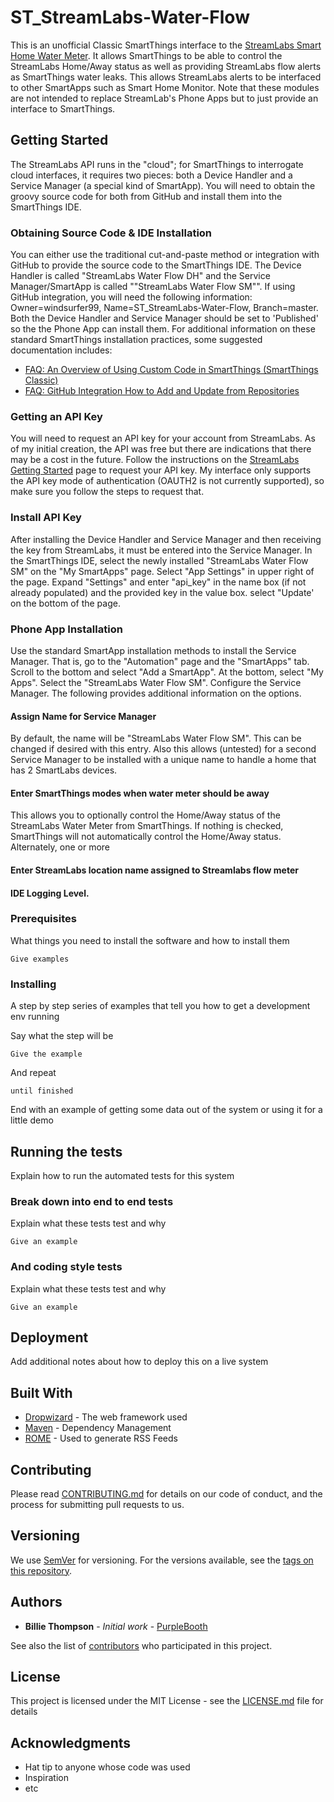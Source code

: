 # ST_StreamLabs-Water-Flow
This is an unofficial Classic SmartThings interface to the [StreamLabs Smart Home Water Meter](https://www.streamlabswater.com/). It allows SmartThings to be able to control the StreamLabs Home/Away status as well as providing StreamLabs flow alerts as SmartThings water leaks. This allows StreamLabs alerts to be interfaced to other SmartApps such as Smart Home Monitor. Note that these modules are not intended to replace StreamLab's Phone Apps but to just provide an interface to SmartThings.
## Getting Started
The StreamLabs API runs in the "cloud"; for SmartThings to interrogate cloud interfaces, it requires two pieces: both a Device Handler and a Service Manager (a special kind of SmartApp). You will need to obtain the groovy source code for both from GitHub and install them into the SmartThings IDE.
### Obtaining Source Code & IDE Installation
You can either use the traditional cut-and-paste method or integration with GitHub to provide the source code to the SmartThings IDE. The Device Handler is called "StreamLabs Water Flow DH" and the Service Manager/SmartApp is called ""StreamLabs Water Flow SM"". If using GitHub integration, you will need the following information: Owner=windsurfer99, Name=ST_StreamLabs-Water-Flow, Branch=master.  Both the Device Handler and Service Manager should be set to 'Published' so the the Phone App can install them. For additional information on these standard SmartThings installation practices, some suggested documentation includes:
 - [FAQ: An Overview of Using Custom Code in SmartThings (SmartThings Classic)](https://community.smartthings.com/t/faq-an-overview-of-using-custom-code-in-smartthings-smartthings-classic/16772)
 - [FAQ: GitHub Integration How to Add and Update from Repositories](https://community.smartthings.com/t/faq-github-integration-how-to-add-and-update-from-repositories/39046)
### Getting an API Key
You will need to request an API key for your account from StreamLabs. As of my initial creation, the API was free but there are indications that there may be a cost in the future. Follow the instructions on the [StreamLabs Getting Started](https://developer.streamlabswater.com/docs/getting-started.html) page to request your API key. My interface only supports the API key mode of authentication (OAUTH2 is not currently supported), so make sure you follow the steps to request that.
### Install API Key
After installing the Device Handler and Service Manager and then receiving the key from StreamLabs, it must be entered into the Service Manager.  In the SmartThings IDE, select the newly installed "StreamLabs Water Flow SM" on the "My SmartApps" page. Select "App Settings" in upper right of the  page. Expand "Settings" and enter "api_key" in the name box (if not already populated) and the provided key in the value box. select "Update' on the bottom of the page.
### Phone App Installation
Use the standard SmartApp installation methods to install the Service Manager. That is, go to the "Automation" page and the "SmartApps" tab. Scroll to the bottom and select "Add a SmartApp". At the bottom, select "My Apps". Select the "StreamLabs Water Flow SM". Configure the Service Manager. The following provides additional information on the options.
#### Assign Name for Service Manager
By default, the name will be "StreamLabs Water Flow SM". This can be changed if desired with this entry. Also this allows (untested) for a second Service Manager to be installed with a unique name to handle a home that has 2 SmartLabs devices.
#### Enter SmartThings modes when water meter should be away
This allows you to optionally control the Home/Away status of the StreamLabs Water Meter from SmartThings. If nothing is checked, SmartThings will not automatically control the Home/Away status. Alternately, one or more 
#### Enter StreamLabs location name assigned to Streamlabs flow meter
#### IDE Logging Level.

### Prerequisites

What things you need to install the software and how to install them

```
Give examples
```

### Installing

A step by step series of examples that tell you how to get a development env running

Say what the step will be

```
Give the example
```

And repeat

```
until finished
```

End with an example of getting some data out of the system or using it for a little demo

## Running the tests

Explain how to run the automated tests for this system

### Break down into end to end tests

Explain what these tests test and why

```
Give an example
```

### And coding style tests

Explain what these tests test and why

```
Give an example
```

## Deployment

Add additional notes about how to deploy this on a live system

## Built With

* [Dropwizard](http://www.dropwizard.io/1.0.2/docs/) - The web framework used
* [Maven](https://maven.apache.org/) - Dependency Management
* [ROME](https://rometools.github.io/rome/) - Used to generate RSS Feeds

## Contributing

Please read [CONTRIBUTING.md](https://gist.github.com/PurpleBooth/b24679402957c63ec426) for details on our code of conduct, and the process for submitting pull requests to us.

## Versioning

We use [SemVer](http://semver.org/) for versioning. For the versions available, see the [tags on this repository](https://github.com/your/project/tags). 

## Authors

* **Billie Thompson** - *Initial work* - [PurpleBooth](https://github.com/PurpleBooth)

See also the list of [contributors](https://github.com/your/project/contributors) who participated in this project.

## License

This project is licensed under the MIT License - see the [LICENSE.md](LICENSE.md) file for details

## Acknowledgments

* Hat tip to anyone whose code was used
* Inspiration
* etc
<!--stackedit_data:
eyJoaXN0b3J5IjpbLTk2NjQxNDUwMSwtMTk1NjI0NjUxOSwtMT
I0MjEyNDc3MywtMTg1Mjc2NjQ3LC00ODk3MjgzNzUsNjM5ODYy
NzEzLDY2NDg4MzE0NywtMTExNjg0MTI3NSwxMTM0NTc2NDcxLD
Y0MTI3MTE2Ml19
-->